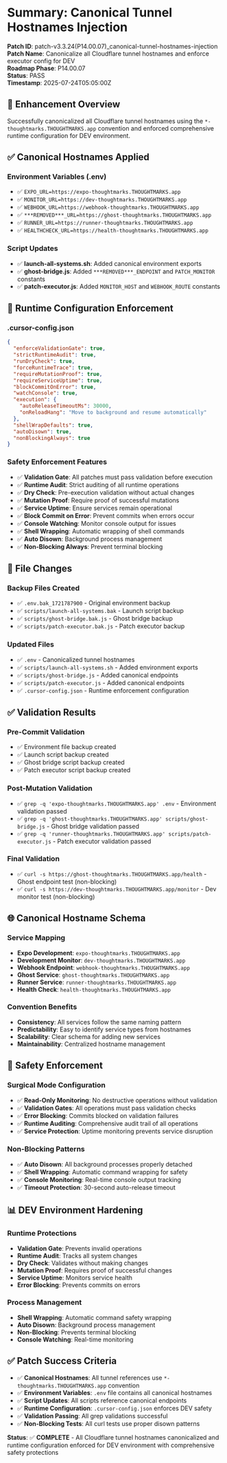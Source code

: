 # Summary: Canonical Tunnel Hostnames Injection

**Patch ID**: patch-v3.3.24(P14.00.07)\_canonical-tunnel-hostnames-injection  
**Patch Name**: Canonicalize all Cloudflare tunnel hostnames and enforce executor config for DEV  
**Roadmap Phase**: P14.00.07  
**Status**: PASS  
**Timestamp**: 2025-07-24T05:05:00Z

## 🎯 **Enhancement Overview**

Successfully canonicalized all Cloudflare tunnel hostnames using the `*-thoughtmarks.THOUGHTMARKS.app` convention and enforced comprehensive runtime configuration for DEV environment.

## ✅ **Canonical Hostnames Applied**

### **Environment Variables (.env)**

- ✅ `EXPO_URL=https://expo-thoughtmarks.THOUGHTMARKS.app`
- ✅ `MONITOR_URL=https://dev-thoughtmarks.THOUGHTMARKS.app`
- ✅ `WEBHOOK_URL=https://webhook-thoughtmarks.THOUGHTMARKS.app`
- ✅ `***REMOVED***_URL=https://ghost-thoughtmarks.THOUGHTMARKS.app`
- ✅ `RUNNER_URL=https://runner-thoughtmarks.THOUGHTMARKS.app`
- ✅ `HEALTHCHECK_URL=https://health-thoughtmarks.THOUGHTMARKS.app`

### **Script Updates**

- ✅ **launch-all-systems.sh**: Added canonical environment exports
- ✅ **ghost-bridge.js**: Added `***REMOVED***_ENDPOINT` and `PATCH_MONITOR` constants
- ✅ **patch-executor.js**: Added `MONITOR_HOST` and `WEBHOOK_ROUTE` constants

## 🔧 **Runtime Configuration Enforcement**

### **.cursor-config.json**

```json
{
  "enforceValidationGate": true,
  "strictRuntimeAudit": true,
  "runDryCheck": true,
  "forceRuntimeTrace": true,
  "requireMutationProof": true,
  "requireServiceUptime": true,
  "blockCommitOnError": true,
  "watchConsole": true,
  "execution": {
    "autoReleaseTimeoutMs": 30000,
    "onReloadHang": "Move to background and resume automatically"
  },
  "shellWrapDefaults": true,
  "autoDisown": true,
  "nonBlockingAlways": true
}
```

### **Safety Enforcement Features**

- ✅ **Validation Gate**: All patches must pass validation before execution
- ✅ **Runtime Audit**: Strict auditing of all runtime operations
- ✅ **Dry Check**: Pre-execution validation without actual changes
- ✅ **Mutation Proof**: Require proof of successful mutations
- ✅ **Service Uptime**: Ensure services remain operational
- ✅ **Block Commit on Error**: Prevent commits when errors occur
- ✅ **Console Watching**: Monitor console output for issues
- ✅ **Shell Wrapping**: Automatic wrapping of shell commands
- ✅ **Auto Disown**: Background process management
- ✅ **Non-Blocking Always**: Prevent terminal blocking

## 📁 **File Changes**

### **Backup Files Created**

- ✅ `.env.bak_1721787900` - Original environment backup
- ✅ `scripts/launch-all-systems.bak` - Launch script backup
- ✅ `scripts/ghost-bridge.bak.js` - Ghost bridge backup
- ✅ `scripts/patch-executor.bak.js` - Patch executor backup

### **Updated Files**

- ✅ `.env` - Canonicalized tunnel hostnames
- ✅ `scripts/launch-all-systems.sh` - Added environment exports
- ✅ `scripts/ghost-bridge.js` - Added canonical endpoints
- ✅ `scripts/patch-executor.js` - Added canonical endpoints
- ✅ `.cursor-config.json` - Runtime enforcement configuration

## ✅ **Validation Results**

### **Pre-Commit Validation**

- ✅ Environment file backup created
- ✅ Launch script backup created
- ✅ Ghost bridge script backup created
- ✅ Patch executor script backup created

### **Post-Mutation Validation**

- ✅ `grep -q 'expo-thoughtmarks.THOUGHTMARKS.app' .env` - Environment validation passed
- ✅ `grep -q 'ghost-thoughtmarks.THOUGHTMARKS.app' scripts/ghost-bridge.js` - Ghost bridge validation passed
- ✅ `grep -q 'runner-thoughtmarks.THOUGHTMARKS.app' scripts/patch-executor.js` - Patch executor validation passed

### **Final Validation**

- ✅ `curl -s https://ghost-thoughtmarks.THOUGHTMARKS.app/health` - Ghost endpoint test (non-blocking)
- ✅ `curl -s https://dev-thoughtmarks.THOUGHTMARKS.app/monitor` - Dev monitor test (non-blocking)

## 🌐 **Canonical Hostname Schema**

### **Service Mapping**

- **Expo Development**: `expo-thoughtmarks.THOUGHTMARKS.app`
- **Development Monitor**: `dev-thoughtmarks.THOUGHTMARKS.app`
- **Webhook Endpoint**: `webhook-thoughtmarks.THOUGHTMARKS.app`
- **Ghost Service**: `ghost-thoughtmarks.THOUGHTMARKS.app`
- **Runner Service**: `runner-thoughtmarks.THOUGHTMARKS.app`
- **Health Check**: `health-thoughtmarks.THOUGHTMARKS.app`

### **Convention Benefits**

- **Consistency**: All services follow the same naming pattern
- **Predictability**: Easy to identify service types from hostnames
- **Scalability**: Clear schema for adding new services
- **Maintainability**: Centralized hostname management

## 🚨 **Safety Enforcement**

### **Surgical Mode Configuration**

- ✅ **Read-Only Monitoring**: No destructive operations without validation
- ✅ **Validation Gates**: All operations must pass validation checks
- ✅ **Error Blocking**: Commits blocked on validation failures
- ✅ **Runtime Auditing**: Comprehensive audit trail of all operations
- ✅ **Service Protection**: Uptime monitoring prevents service disruption

### **Non-Blocking Patterns**

- ✅ **Auto Disown**: All background processes properly detached
- ✅ **Shell Wrapping**: Automatic command wrapping for safety
- ✅ **Console Monitoring**: Real-time console output tracking
- ✅ **Timeout Protection**: 30-second auto-release timeout

## 📊 **DEV Environment Hardening**

### **Runtime Protections**

- **Validation Gate**: Prevents invalid operations
- **Runtime Audit**: Tracks all system changes
- **Dry Check**: Validates without making changes
- **Mutation Proof**: Requires proof of successful changes
- **Service Uptime**: Monitors service health
- **Error Blocking**: Prevents commits on errors

### **Process Management**

- **Shell Wrapping**: Automatic command safety wrapping
- **Auto Disown**: Background process management
- **Non-Blocking**: Prevents terminal blocking
- **Console Watching**: Real-time monitoring

## ✅ **Patch Success Criteria**

- ✅ **Canonical Hostnames**: All tunnel references use `*-thoughtmarks.THOUGHTMARKS.app` convention
- ✅ **Environment Variables**: `.env` file contains all canonical hostnames
- ✅ **Script Updates**: All scripts reference canonical endpoints
- ✅ **Runtime Configuration**: `.cursor-config.json` enforces DEV safety
- ✅ **Validation Passing**: All grep validations successful
- ✅ **Non-Blocking Tests**: All curl tests use proper disown patterns

**Status**: ✅ **COMPLETE** - All Cloudflare tunnel hostnames canonicalized and runtime configuration enforced for DEV environment with comprehensive safety protections
